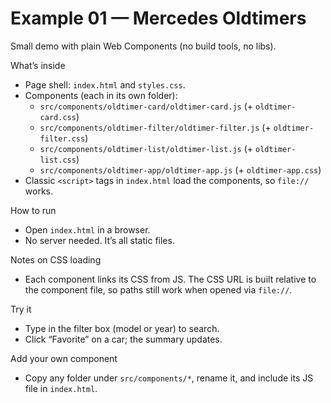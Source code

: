 # Example 01 — Mercedes Oldtimers

Small demo with plain Web Components (no build tools, no libs).

What’s inside
- Page shell: `index.html` and `styles.css`.
- Components (each in its own folder):
  - `src/components/oldtimer-card/oldtimer-card.js` (+ `oldtimer-card.css`)
  - `src/components/oldtimer-filter/oldtimer-filter.js` (+ `oldtimer-filter.css`)
  - `src/components/oldtimer-list/oldtimer-list.js` (+ `oldtimer-list.css`)
  - `src/components/oldtimer-app/oldtimer-app.js` (+ `oldtimer-app.css`)
- Classic `<script>` tags in `index.html` load the components, so `file://` works.

How to run
- Open `index.html` in a browser.
- No server needed. It’s all static files.

Notes on CSS loading
- Each component links its CSS from JS. The CSS URL is built relative to the component file, so paths still work when opened via `file://`.

Try it
- Type in the filter box (model or year) to search.
- Click “Favorite” on a car; the summary updates.

Add your own component
- Copy any folder under `src/components/*`, rename it, and include its JS file in `index.html`.
